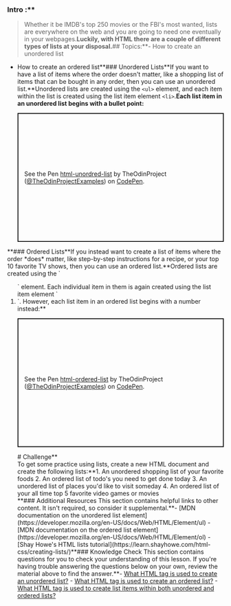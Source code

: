 ### Intro :**
>Whether it be IMDB's top 250 movies or the FBI's most wanted, lists are everywhere on the web and you are going to need one eventually in your webpages.**Luckily, with HTML there are a couple of different types of lists at your disposal.**## Topics:**- How to create an unordered list
- How to create an ordered list**### Unordered Lists**If you want to have a list of items where the order doesn't matter, like a shopping list of items that can be bought in any order, then you can use an unordered list.**Unordered lists are created using the `<ul>` element, and <span id="li"></span>each item within the list is created using the list item element `<li>`.**Each list item in an unordered list begins with a bullet point:**<p class="codepen" data-height="300" data-theme-id="dark" data-default-tab="html,result" data-slug-hash="powjajd" data-user="TheOdinProjectExamples" style="height: 300px; box-sizing: border-box; display: flex; align-items: center; justify-content: center; border: 2px solid; margin: 1em 0; padding: 1em;">
  <span>See the Pen <a href="https://codepen.io/TheOdinProjectExamples/pen/powjajd">
  html-unordred-list</a> by TheOdinProject (<a href="https://codepen.io/TheOdinProjectExamples">@TheOdinProjectExamples</a>)
  on <a href="https://codepen.io">CodePen</a>.</span>
</p>
<script async src="https://cpwebassets.codepen.io/assets/embed/ei.js"></script>**### Ordered Lists**If you instead want to create a list of items where the order *does* matter, like step-by-step instructions for a recipe, or your top 10 favorite TV shows, then you can use an ordered list.**Ordered lists are created using the `<ol>` element. Each individual item in them is again created using the list item element `<li>`. However, each list item in an ordered list begins with a number instead:**<p class="codepen" data-height="300" data-theme-id="dark" data-default-tab="html,result" data-slug-hash="yLXYvYp" data-user="TheOdinProjectExamples" style="height: 300px; box-sizing: border-box; display: flex; align-items: center; justify-content: center; border: 2px solid; margin: 1em 0; padding: 1em;">
  <span>See the Pen <a href="https://codepen.io/TheOdinProjectExamples/pen/yLXYvYp">
  html-ordered-list</a> by TheOdinProject (<a href="https://codepen.io/TheOdinProjectExamples">@TheOdinProjectExamples</a>)
  on <a href="https://codepen.io">CodePen</a>.</span>
</p>
<script async src="https://cpwebassets.codepen.io/assets/embed/ei.js"></script>
# Challenge**<div class="lesson-content__panel" markdown="1">
To get some practice using lists, create a new HTML document and create the following lists:**1. An unordered shopping list of your favorite foods
2. An ordered list of todo's you need to get done today
3. An unordered list of places you'd like to visit someday
4. An ordered list of your all time top 5 favorite video games or movies
</div>**### Additional Resources
This section contains helpful links to other content. It isn't required, so consider it supplemental.**- [MDN documentation on the unordered list element](https://developer.mozilla.org/en-US/docs/Web/HTML/Element/ul)
- [MDN documentation on the ordered list element](https://developer.mozilla.org/en-US/docs/Web/HTML/Element/ol)
- [Shay Howe's HTML lists tutorial](https://learn.shayhowe.com/html-css/creating-lists/)**### Knowledge Check
This section contains questions for you to check your understanding of this lesson. If you're having trouble answering the questions below on your own, review the material above to find the answer.**- <a class="knowledge-check-link" href="#unordered-lists">What HTML tag is used to create an unordered list?</a>
- <a class="knowledge-check-link" href="#ordered-lists">What HTML tag is used to create an ordered list?</a>
- <a class="knowledge-check-link" href="#li">What HTML tag is used to create list items within both unordered and ordered lists?</a>
